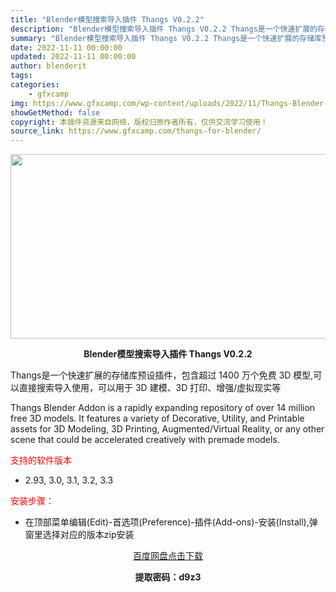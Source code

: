 ```yaml
---
title: "Blender模型搜索导入插件 Thangs V0.2.2"
description: "Blender模型搜索导入插件 Thangs V0.2.2 Thangs是一个快速扩展的存储库预设插件，包含超过 1400 万个免费 3D 模型,可以直接搜索导入使用，可以用于 3D 建模、3D 打印..."
summary: "Blender模型搜索导入插件 Thangs V0.2.2 Thangs是一个快速扩展的存储库预设插件，包含超过 1400 万个免费 3D 模型,可以直接搜索导入使用，可以用于 3D 建模、3D 打印..."
date: 2022-11-11 00:00:00
updated: 2022-11-11 00:00:00
author: blenderit
tags: 
categories:
    - gfxcamp
img: https://www.gfxcamp.com/wp-content/uploads/2022/11/Thangs-Blender-Addon.jpg
showGetMethod: false
copyright: 本插件资源来自网络，版权归原作者所有，仅供交流学习使用！
source_link: https://www.gfxcamp.com/thangs-for-blender/
---
```

<div><p><img decoding="async" class="aligncenter size-full wp-image-108192" src="https://www.gfxcamp.com/wp-content/uploads/2022/11/Thangs-Blender-Addon.jpg" data-src="https://www.gfxcamp.com/wp-content/uploads/2022/11/Thangs-Blender-Addon.jpg" alt="" width="590" height="295" data-srcset="https://www.gfxcamp.com/wp-content/uploads/2022/11/Thangs-Blender-Addon.jpg 590w, https://www.gfxcamp.com/wp-content/uploads/2022/11/Thangs-Blender-Addon-150x75.jpg 150w" data-sizes="(max-width: 590px) 100vw, 590px"></p><p style="text-align: center;"><strong>Blender模型搜索导入插件 Thangs V0.2.2</strong></p><p>Thangs是一个快速扩展的存储库预设插件，包含超过 1400 万个免费 3D 模型,可以直接搜索导入使用，可以用于 3D 建模、3D 打印、增强/虚拟现实等</p><p>Thangs Blender Addon is a rapidly expanding repository of over 14 million free 3D models. It features a variety of Decorative, Utility, and Printable assets for 3D Modeling, 3D Printing, Augmented/Virtual Reality, or any other scene that could be accelerated creatively with premade models.</p><p><span style="color: #ff0000;">支持的软件版本</span></p><ul>
<li>2.93, 3.0, 3.1, 3.2, 3.3</li>
</ul><p><span style="color: #ff0000;">安装步骤：</span></p><ul>
<li>在顶部菜单编辑(Edit)-首选项(Preference)-插件(Add-ons)-安装(Install),弹窗里选择对应的版本zip安装</li>
</ul><p style="text-align: center;"><a class="maxbutton-3 maxbutton maxbutton-baidu" target="_blank" rel="noopener" href="https://pan.baidu.com/s/1PXSwuiuN2TsrfLKvKSvg-w?pwd=d9z3"><span class="mb-text">百度网盘点击下载</span></a></p><p style="text-align: center;"><strong>提取密码：d9z3</strong></p></div>